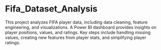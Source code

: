# Fifa_Dataset_Analysis
This project analyzes FIFA player data, including data cleaning, feature engineering, and visualizations. A Power BI dashboard provides insights on player positions, values, and ratings. Key steps include handling missing values, creating new features from player stats, and simplifying player ratings.
